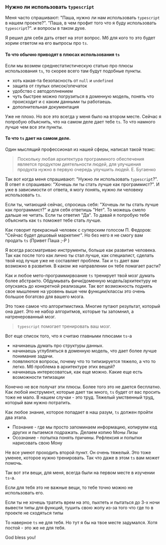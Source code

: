 ### Нужно ли использовать `typescript`

Меня часто спрашивают:
"Паша, нужно ли нам использовать `typescript` в нашем проекте?".
"Паша, в чем профит того что я буду использовать `typescript`?".
и вопросы в таком духе.

Я решил для себя дать ответ на этот вопрос.
Мб для кого то это будет хорим ответом на его выпросы про `ts`.


####  То что обычно приводят в плюсах использования `ts`
Если мы возмем среднестатистическую статью про плюсы использования `ts`,
то скорее всего там будут подобные пункты.
* хоть какая-та безопасность от `null` и `undefined`
* защита от глупых описок/опечаток
* удобство с автодоплнением
* чуть быстрее можно погрузиться в доменную модель, понять что происходит и с каким данными ты работаешь.
* дополнительная документация

Уже не плохо.
Но все это всегда у меня было на втором месте.
Сейчас я попробую объяснить, что на самом деле дает тебе `ts`.
То что намного лучше чем все эти пункты.

#### То что `ts` дает на самом деле.
Один мыслящий профессионал из нашей сферы, написал такой тезис:

> Поскольку любая архитектура программного обеспечения является продуктом деятельности людей, для улучшения продукта нужно в первую очередь улучшить людей.
Е. Бугаенко

Так вот когда меня спрашивают: "Нужно ли использовать `typescript`?".
В ответ я спрашиваю: "Хочешь ли ты стать лучше как программист?".
И уже в зависимости от ответа, я могу понять, нужно ли человеку использовать `ts`.

Если ты, читающий сейчас, спросишь себя: "Хочешь ли ты стать лучше как программист?" и для себя ответишь "Нет". То можешь смело дальше не читать. Если ты ответил "Да". То давай я попробую тебе объяснить как `ts` поможет тебе стать лучше.

Как говорит прекрасный человек с суперским голосом П. Федоров: "Сейчас будет дешовый маркетинг". Но без него я не смогу вам продать `ts` (Привет Паша ;-P )

Я всегда рассматриваю инструменты, больше как развитие человека.
Так как после того как лично ты стал лучше, как специалист, сделать твой код лучше уже не составляет проблем.
Так и `ts` дает вам возможно в развития.
В каком же направлении он тебе помагает расти?

Как и любое мето-программирвоание `ts` тренирует твой мозг думать более абстракто.
Обдумывать фичи/доменную модель/архитектуру не опускаясь до конкретной реализации.
Так вот возможность поднять свое мышление на уровень выше чем функции/классы это очень большое богатсво для вашего мозга.

Это тоже самое что алгоритмистика. Многие путают результат, который она дает.
Это не набор алгоритмов, которые ты запомнил, а натренерованный мозг.

> `typescript` помогает тренировать ваш мозг.

Вот еще список того, что я считаю главными плюсами `ts`-а
* начинаешь думать про структуры данных.
* начинаешь углубляться в доменную модель, что дает более лучше понимание задачи.
* появляются вопросы, почему что то типизируется тяжело, а что то легко. Мб проблема в архитектуре этих вещей?
* начинаешь интересоватсья, как еще можно. Какие еще есть возможности типизации

Конечно не все получат эти плюсы.
Более того это не дается бесплатно. 
Как любой инструмент, которые дает так много, `ts` будет от вас просить тоже не мало.
В нашем случаи - это труд. Тяжелый умственный труд, который вам нужно потратить.

Как любое знание, которое попадает в наш разум, `ts` должен пройти два этапа. 
* Познание - где мы просто запоминаем информацию, копируем код других и пытаемся подражать. Делаем копию Моны Лизы
* Осознание - попытка понять причины. Рефлексия и попытки нарисовать свою Мону

Не все умеют проходить второй пункт. Он очень тяжелый.
Это тоже уменее, которое нужно тренировать.
Так что даже в этом `ts` вам может помочь.

Так вот эти вещи, для меня, всегда были на первом месте в изучении `ts`-а.

Если для тебя это не важные вещи, то тебе точно можно не использовать его.

Если ты не хочешь тратить врем на это, пыхтеть и пытаться до 3-х ночи вывести типы для функций, тушить свою жопу из-за того что где то в проекте не сходяться типы

То наверное `ts` не для тебя. 
Но тут я бы на твое месте задумался. 
Хотя постой - это же не для тебя. 

God bless you!
